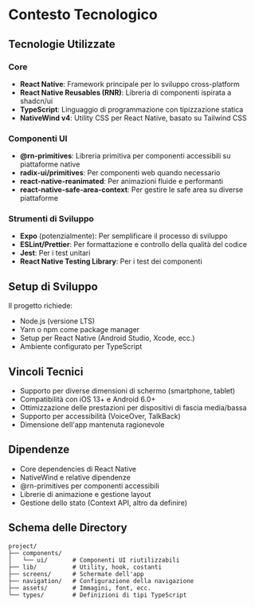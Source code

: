 # Contesto Tecnologico

## Tecnologie Utilizzate

### Core
- **React Native**: Framework principale per lo sviluppo cross-platform
- **React Native Reusables (RNR)**: Libreria di componenti ispirata a shadcn/ui
- **TypeScript**: Linguaggio di programmazione con tipizzazione statica
- **NativeWind v4**: Utility CSS per React Native, basato su Tailwind CSS

### Componenti UI
- **@rn-primitives**: Libreria primitiva per componenti accessibili su piattaforme native
- **radix-ui/primitives**: Per componenti web quando necessario
- **react-native-reanimated**: Per animazioni fluide e performanti
- **react-native-safe-area-context**: Per gestire le safe area su diverse piattaforme

### Strumenti di Sviluppo
- **Expo** (potenzialmente): Per semplificare il processo di sviluppo
- **ESLint/Prettier**: Per formattazione e controllo della qualità del codice
- **Jest**: Per i test unitari
- **React Native Testing Library**: Per i test dei componenti

## Setup di Sviluppo
Il progetto richiede:
- Node.js (versione LTS)
- Yarn o npm come package manager
- Setup per React Native (Android Studio, Xcode, ecc.)
- Ambiente configurato per TypeScript

## Vincoli Tecnici
- Supporto per diverse dimensioni di schermo (smartphone, tablet)
- Compatibilità con iOS 13+ e Android 6.0+
- Ottimizzazione delle prestazioni per dispositivi di fascia media/bassa
- Supporto per accessibilità (VoiceOver, TalkBack)
- Dimensione dell'app mantenuta ragionevole

## Dipendenze
- Core dependencies di React Native
- NativeWind e relative dipendenze
- @rn-primitives per componenti accessibili
- Librerie di animazione e gestione layout
- Gestione dello stato (Context API, altro da definire)

## Schema delle Directory
```
project/
├── components/
│   └── ui/       # Componenti UI riutilizzabili
├── lib/          # Utility, hook, costanti
├── screens/      # Schermate dell'app
├── navigation/   # Configurazione della navigazione
├── assets/       # Immagini, font, ecc.
└── types/        # Definizioni di tipi TypeScript
```
